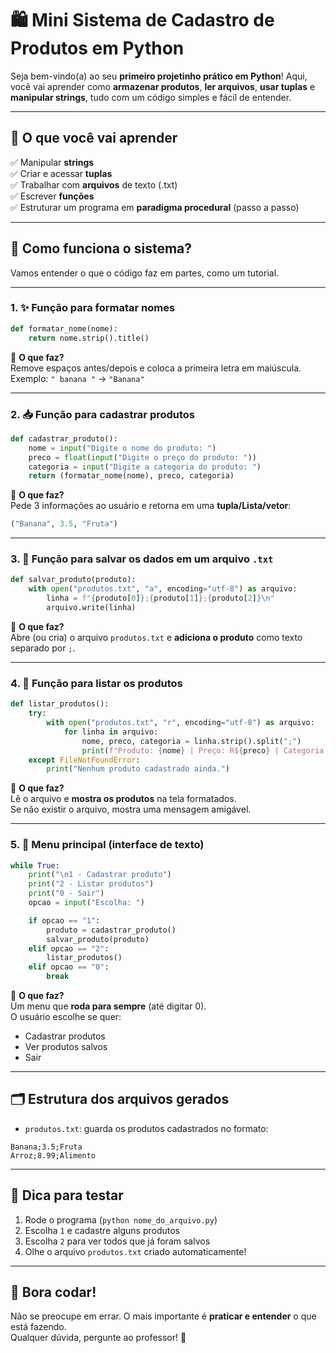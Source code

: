 

# 🛍️ Mini Sistema de Cadastro de Produtos em Python

Seja bem-vindo(a) ao seu **primeiro projetinho prático em Python**! Aqui, você vai aprender como **armazenar produtos**, **ler arquivos**, **usar tuplas** e **manipular strings**, tudo com um código simples e fácil de entender.

---

## 🚀 O que você vai aprender

✅ Manipular **strings**  
✅ Criar e acessar **tuplas**  
✅ Trabalhar com **arquivos** de texto (.txt)  
✅ Escrever **funções**  
✅ Estruturar um programa em **paradigma procedural** (passo a passo)

---

## 🧠 Como funciona o sistema?

Vamos entender o que o código faz em partes, como um tutorial.

---

### 1. ✨ Função para formatar nomes

```python
def formatar_nome(nome):
    return nome.strip().title()
```

📝 **O que faz?**  
Remove espaços antes/depois e coloca a primeira letra em maiúscula.  
Exemplo: `" banana "` → `"Banana"`

---

### 2. 📥 Função para cadastrar produtos

```python
def cadastrar_produto():
    nome = input("Digite o nome do produto: ")
    preco = float(input("Digite o preço do produto: "))
    categoria = input("Digite a categoria do produto: ")
    return (formatar_nome(nome), preco, categoria)
```

📝 **O que faz?**  
Pede 3 informações ao usuário e retorna em uma **tupla/Lista/vetor**:
```python
("Banana", 3.5, "Fruta")
```

---

### 3. 💾 Função para salvar os dados em um arquivo `.txt`

```python
def salvar_produto(produto):
    with open("produtos.txt", "a", encoding="utf-8") as arquivo:
        linha = f"{produto[0]};{produto[1]};{produto[2]}\n"
        arquivo.write(linha)
```

📝 **O que faz?**  
Abre (ou cria) o arquivo `produtos.txt` e **adiciona o produto** como texto separado por `;`.

---

### 4. 📃 Função para listar os produtos

```python
def listar_produtos():
    try:
        with open("produtos.txt", "r", encoding="utf-8") as arquivo:
            for linha in arquivo:
                nome, preco, categoria = linha.strip().split(";")
                print(f"Produto: {nome} | Preço: R${preco} | Categoria: {categoria}")
    except FileNotFoundError:
        print("Nenhum produto cadastrado ainda.")
```

📝 **O que faz?**  
Lê o arquivo e **mostra os produtos** na tela formatados.  
Se não existir o arquivo, mostra uma mensagem amigável.

---

### 5. 🧭 Menu principal (interface de texto)

```python
while True:
    print("\n1 - Cadastrar produto")
    print("2 - Listar produtos")
    print("0 - Sair")
    opcao = input("Escolha: ")

    if opcao == "1":
        produto = cadastrar_produto()
        salvar_produto(produto)
    elif opcao == "2":
        listar_produtos()
    elif opcao == "0":
        break
```

📝 **O que faz?**  
Um menu que **roda para sempre** (até digitar 0).  
O usuário escolhe se quer:
- Cadastrar produtos
- Ver produtos salvos
- Sair

---

## 🗂️ Estrutura dos arquivos gerados

- `produtos.txt`: guarda os produtos cadastrados no formato:
```
Banana;3.5;Fruta
Arroz;8.99;Alimento
```

---

## 🧪 Dica para testar

1. Rode o programa (`python nome_do_arquivo.py`)
2. Escolha `1` e cadastre alguns produtos
3. Escolha `2` para ver todos que já foram salvos
4. Olhe o arquivo `produtos.txt` criado automaticamente!

---


## 🤘 Bora codar!

Não se preocupe em errar. O mais importante é **praticar e entender** o que está fazendo.  
Qualquer dúvida, pergunte ao professor! 🚀

